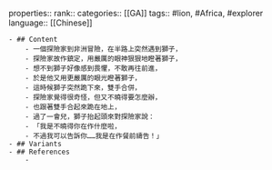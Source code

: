 properties::
rank::
categories:: [[GA]] 
tags:: #lion, #Africa, #explorer
language:: [[Chinese]]

	- ## Content
		- 一個探險家到非洲冒險，在半路上突然遇到獅子，
		- 探險家故作鎮定，用嚴厲的眼神狠狠地瞪著獅子，
		- 想不到獅子好像感到畏懼，不敢再往前進，
		- 於是他又用更嚴厲的眼光瞪著獅子，
		- 這時候獅子突然跪下來，雙手合併，
		- 探險家覺得很奇怪，但又不曉得要怎麼辦，
		- 也跟著雙手合起來跪在地上，
		- 過了一會兒，獅子抬起頭來對探險家說：
		- 「我是不曉得你在作什麼啦，
		- 不過我可以告訴你……我是在作餐前禱告！」
	- ## Variants
	- ## References
		-